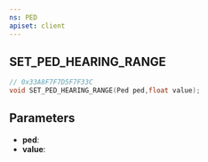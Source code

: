 ```yaml
---
ns: PED
apiset: client
---
```

## SET_PED_HEARING_RANGE

```c
// 0x33A8F7F7D5F7F33C
void SET_PED_HEARING_RANGE(Ped ped,float value);
```


## Parameters
* **ped**:
* **value**: